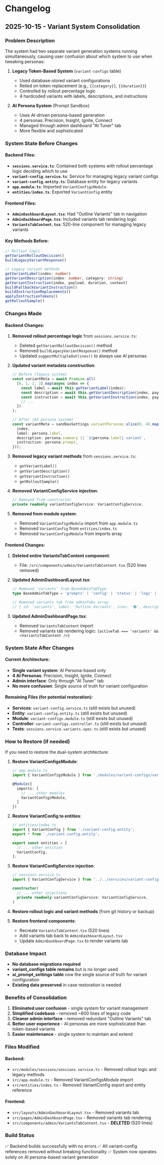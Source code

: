 # Changelog

## 2025-10-15 - Variant System Consolidation

### Problem Description
The system had two separate variant generation systems running simultaneously, causing user confusion about which system to use when tweaking personas:

1. **Legacy Token-Based System** (`variant-configs` table)
   - Used database-stored variant configurations
   - Relied on token replacement (e.g., `{{category}}`, `{{duration}}`)
   - Controlled by rollout percentage logic
   - 4 hardcoded variants with labels, descriptions, and instructions

2. **AI Persona System** (Prompt Sandbox)
   - Uses AI-driven persona-based generation
   - 4 personas: Precision, Insight, Ignite, Connect
   - Managed through admin dashboard "AI Tuner" tab
   - More flexible and sophisticated

### System State Before Changes

#### Backend Files:
- **`sessions.service.ts`**: Contained both systems with rollout percentage logic deciding which to use
- **`variant-config.service.ts`**: Service for managing legacy variant configs
- **`variant-config.entity.ts`**: Database entity for legacy variants
- **`app.module.ts`**: Imported `VariantConfigsModule`
- **`entities/index.ts`**: Exported `VariantConfig` entity

#### Frontend Files:
- **`AdminDashboardLayout.tsx`**: Had "Outline Variants" tab in navigation
- **`AdminDashboardPage.tsx`**: Included variants tab rendering logic
- **`VariantsTabContent.tsx`**: 520-line component for managing legacy variants

#### Key Methods Before:
```typescript
// Rollout logic
getVariantRolloutDecision()
buildLegacyVariantResponse()

// Legacy variant methods
getVariantLabel(index: number)
getVariantDescription(index: number, category: string)
getVariantInstruction(index, payload, duration, context)
buildFallbackVariantInstruction()
buildInstructionReplacements()
applyInstructionTokens()
getRolloutSample()
```

### Changes Made

#### Backend Changes:

1. **Removed rollout percentage logic** from `sessions.service.ts`:
   - Deleted `getVariantRolloutDecision()` method
   - Removed `buildLegacyVariantResponse()` method
   - Updated `suggestMultipleOutlines()` to always use AI personas

2. **Updated variant metadata construction**:
   ```typescript
   // Before (legacy system)
   const variantMeta = await Promise.all(
     [0, 1, 2, 3].map(async index => {
       const label = await this.getVariantLabel(index);
       const description = await this.getVariantDescription(index, payload.category);
       const instruction = await this.getVariantInstruction(index, payload, duration, context);
       // ...
     })
   );

   // After (AI persona system)
   const variantMeta = sandboxSettings.variantPersonas.slice(0, 4).map((persona, index) => ({
     index,
     label: persona.label,
     description: persona.summary || `${persona.label} variant`,
     instruction: persona.prompt,
   }));
   ```

3. **Removed legacy variant methods** from `sessions.service.ts`:
   - `getVariantLabel()`
   - `getVariantDescription()`
   - `getVariantInstruction()`
   - `getRolloutSample()`

4. **Removed VariantConfigService injection**:
   ```typescript
   // Removed from constructor
   private readonly variantConfigService: VariantConfigService,
   ```

5. **Removed from module system**:
   - Removed `VariantConfigsModule` import from `app.module.ts`
   - Removed `VariantConfig` from `entities/index.ts`
   - Removed `VariantConfigsModule` from imports array

#### Frontend Changes:

1. **Deleted entire VariantsTabContent component**:
   - File: `/src/components/admin/VariantsTabContent.tsx` (520 lines removed)

2. **Updated AdminDashboardLayout.tsx**:
   ```typescript
   // Removed 'variants' from BaseAdminTabType
   type BaseAdminTabType = 'prompts' | 'config' | 'status' | 'logs' | 'analytics' | 'categories' | 'audiences' | 'tones' | 'ai-insights' | 'rag-settings' | 'ai-tuner';

   // Removed variants tab from adminTabs array
   // { id: 'variants', label: 'Outline Variants', icon: '🎭', description: 'Configure outline variant options' },
   ```

3. **Updated AdminDashboardPage.tsx**:
   - Removed `VariantsTabContent` import
   - Removed variants tab rendering logic: `{activeTab === 'variants' && <VariantsTabContent />}`

### System State After Changes

#### Current Architecture:
- **Single variant system**: AI Persona-based only
- **4 AI Personas**: Precision, Insight, Ignite, Connect
- **Admin interface**: Only through "AI Tuner" tab
- **No more confusion**: Single source of truth for variant configuration

#### Remaining Files (for potential restoration):
- **Services**: `variant-config.service.ts` (still exists but unused)
- **Entity**: `variant-config.entity.ts` (still exists but unused)
- **Module**: `variant-configs.module.ts` (still exists but unused)
- **Controller**: `variant-configs.controller.ts` (still exists but unused)
- **Tests**: `sessions.service.variants.spec.ts` (still exists but unused)

### How to Restore (if needed)

If you need to restore the dual-system architecture:

1. **Restore VariantConfigsModule**:
   ```typescript
   // app.module.ts
   import { VariantConfigsModule } from './modules/variant-configs/variant-configs.module';

   @Module({
     imports: [
       // ... other modules
       VariantConfigsModule,
     ]
   })
   ```

2. **Restore VariantConfig to entities**:
   ```typescript
   // entities/index.ts
   import { VariantConfig } from './variant-config.entity';
   export * from './variant-config.entity';

   export const entities = [
     // ... other entities
     VariantConfig,
   ];
   ```

3. **Restore VariantConfigService injection**:
   ```typescript
   // sessions.service.ts
   import { VariantConfigService } from '../../services/variant-config.service';

   constructor(
     // ... other injections
     private readonly variantConfigService: VariantConfigService,
   )
   ```

4. **Restore rollout logic and variant methods** (from git history or backup)

5. **Restore frontend components**:
   - Recreate `VariantsTabContent.tsx` (520 lines)
   - Add variants tab back to `AdminDashboardLayout.tsx`
   - Update `AdminDashboardPage.tsx` to render variants tab

### Database Impact

- **No database migrations required**
- **variant_configs table remains** but is no longer used
- **ai_prompt_settings table** now the single source of truth for variant configuration
- **Existing data preserved** in case restoration is needed

### Benefits of Consolidation

1. **Eliminated user confusion** - single system for variant management
2. **Simplified codebase** - removed ~600 lines of legacy code
3. **Cleaner admin interface** - removed redundant "Outline Variants" tab
4. **Better user experience** - AI personas are more sophisticated than token-based variants
5. **Easier maintenance** - single system to maintain and extend

### Files Modified

#### Backend:
- `src/modules/sessions/sessions.service.ts` - Removed rollout logic and legacy methods
- `src/app.module.ts` - Removed VariantConfigsModule import
- `src/entities/index.ts` - Removed VariantConfig export and entity reference

#### Frontend:
- `src/layouts/AdminDashboardLayout.tsx` - Removed variants tab
- `src/pages/AdminDashboardPage.tsx` - Removed variants tab rendering
- `src/components/admin/VariantsTabContent.tsx` - **DELETED** (520 lines)

### Build Status
✅ Backend builds successfully with no errors
✅ All variant-config references removed without breaking functionality
✅ System now operates solely on AI persona-based variant generation

